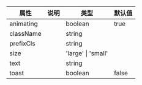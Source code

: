 属性 | 说明 | 类型 | 默认值 
------ | ------ | ------ | ---
animating||boolean|true
className||string|
prefixCls||string|
size||'large' \| 'small'|
text||string|
toast||boolean|false